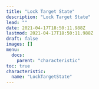 ```yaml
---
title: "Lock Target State"
description: "Lock Target State"
lead: ""
date: 2021-04-17T18:50:11.988Z
lastmod: 2021-04-17T18:50:11.988Z
draft: false
images: []
menu:
  docs:
    parent: "characteristic"
toc: true
characteristic:
  name: "LockTargetState"
---
```

